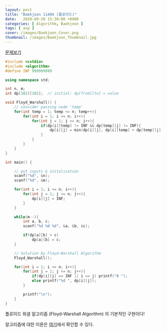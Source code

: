 ```yaml
---
layout: post
title: "Baekjoon 11404 (플로이드)"
date:   2020-09-20 15:30:00 +0900
categories: [ Algorithm, Baekjoon ]
tags: [ asp ]
cover: /images/Baekjoon_Cover.png
thumbnail: /images/Baekjoon_Thumbnail.jpg
---
```


[문제보기][prob]
<!-- more -->
```c++
#include <cstdio>
#include <algorithm>
#define INF 999999999

using namespace std;

int n, m;
int dp[102][102];  // initial: dp[from][to] = value

void Floyd_Warshall() {
    // consider passing node 'temp'
    for(int temp = 1; temp <= n; temp++){
        for(int i = 1; i <= n; i++){
            for(int j = 1; j <= n; j++){
                if(dp[i][temp] != INF && dp[temp][j] != INF){
                    dp[i][j] = min(dp[i][j], dp[i][temp] + dp[temp][j]);
                }
            }
        }
    }
}

int main() {

    // put inputs & initalization
    scanf("%d", &n);
    scanf("%d", &m);

    for(int i = 1; i <= n; i++){
        for(int j = 1; j <= n; j++){
            dp[i][j] = INF;
        }
    }

    while(m--){
        int a, b, c;
        scanf("%d %d %d", &a, &b, &c);

        if(dp[a][b] > c)
            dp[a][b] = c;
    }

    // Solution by Floyd-Warshall Algorithm
    Floyd_Warshall();

    for(int i = 1; i <= n; i++){
        for(int j = 1; j <= n; j++){
            if(dp[i][j] == INF || i == j) printf("0 ");
            else printf("%d ", dp[i][j]);
        }

        printf("\n");
    }
}
```

플로이드 워셜 알고리즘 (Floyd-Warshall Algorithm) 의 기본적인 구현이다!

알고리즘에 대한 이론은 [여기][my]에서 확인할 수 있다.

[prob]: https://www.acmicpc.net/problem/11404
[my]: https://yxxshin.github.io/2020/09/20/2020-09-20-Floyd-Warshall/
